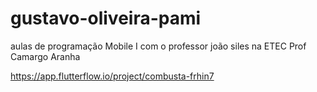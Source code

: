 # gustavo-oliveira-pami
aulas de programação Mobile I com o professor joão siles na ETEC Prof Camargo Aranha

https://app.flutterflow.io/project/combusta-frhin7